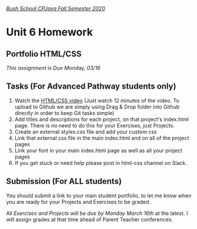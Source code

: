 [_Bush School CPJava Fall Semester 2020_](https://chandrunarayan.github.io/cpjava/)
# Unit 6 Homework

## Portfolio HTML/CSS
_This assignment is Due Monday, 03/16_

## Tasks (For Advanced Pathway students only)
1. Watch the [HTML/CSS video](https://youtu.be/ANqqQgAb4w0) (Just watch 12 minutes of the video. To upload to Github we are simply using Drag & Drop folder into Github directly in order to keep Git tasks simple)
1. Add titles and descriptions for each project, on that project's index.html page. There is no need to do this for your Exercises, just Projects. 
1. Create an external styles.css file and add your custom css
1. Link that external css file in the main index.html and on all of the project pages
1. Link your font in your main index.html page as well as all your project pages
1. If you get stuck or need help please post in html-css channel on Slack.

## Submission (For ALL students)


You should submit a link to your main student portfolio, to let me know when you are ready for your Projects and Exercises to be graded. 

All _Exercises and Projects will be due by Monday March 16th_ at the latest.  I will assign grades at that time ahead of Parent Teacher conferences.